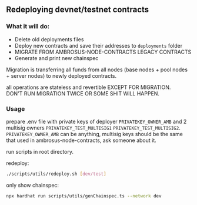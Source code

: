## Redeploying devnet/testnet contracts

### What it will do:
- Delete old deployments files
- Deploy new contracts and save their addresses to `deployments` folder
- MIGRATE FROM AMBROSUS-NODE-CONTRACTS LEGACY CONTRACTS
- Generate and print new chainspec

Migration is transferring all funds from all nodes (base nodes + pool nodes + server nodes) to newly deployed contracts.

all operations are stateless and revertible EXCEPT FOR MIGRATION.   
DON'T RUN MIGRATION TWICE OR SOME SHIT WILL HAPPEN. 

### Usage

prepare .env file with private keys of deployer `PRIVATEKEY_OWNER_AMB` and 2 multisig owners `PRIVATEKEY_TEST_MULTISIG1` `PRIVATEKEY_TEST_MULTISIG2`.  
`PRIVATEKEY_OWNER_AMB` can be anything, multisig keys should be the same that used in ambrosus-node-contracts, ask someone about it. 


run scripts in root directory.

redeploy:
```bash
./scripts/utils/redeploy.sh [dev/test]
```

only show chainspec:
```bash
npx hardhat run scripts/utils/genChainspec.ts --network dev
```


